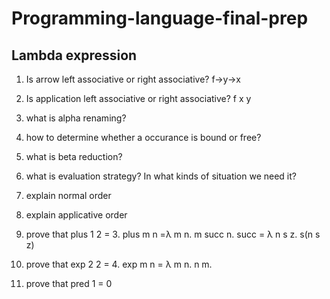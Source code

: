 # Programming-language-final-prep

## Lambda expression
  1. Is arrow left associative or right associative? f->y->x


  2. Is application left associative or right associative? f x y

  3. what is alpha renaming?
  4. how to determine whether a occurance is bound or free? 
  5. what is beta reduction?
  6. what is evaluation strategy? In what kinds of situation we need it?
  7. explain normal order
  8. explain applicative order
  9. prove that plus 1 2 = 3. plus m n =λ m n. m succ n.  succ = λ n s z. s(n s z)
  10. prove that exp 2 2 = 4. exp m n = λ m n. n m.
  11. prove that pred 1 = 0
